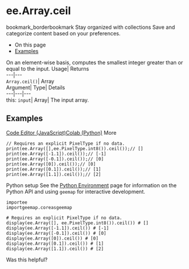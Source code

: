  
#  ee.Array.ceil
bookmark_borderbookmark Stay organized with collections  Save and categorize content based on your preferences.
  * On this page
  * [Examples](https://developers.google.com/earth-engine/apidocs/ee-array-ceil#examples)


On an element-wise basis, computes the smallest integer greater than or equal to the input. 
Usage| Returns  
---|---  
`Array.ceil()`| Array  
Argument| Type| Details  
---|---|---  
this: `input`| Array| The input array.  
## Examples
[Code Editor (JavaScript)](https://developers.google.com/earth-engine/apidocs/ee-array-ceil#code-editor-javascript-sample)[Colab (Python)](https://developers.google.com/earth-engine/apidocs/ee-array-ceil#colab-python-sample) More
```
// Requires an explicit PixelType if no data.
print(ee.Array([],ee.PixelType.int8()).ceil());// []
print(ee.Array([-1.1]).ceil());// [-1]
print(ee.Array([-0.1]).ceil());// [0]
print(ee.Array([0]).ceil());// [0]
print(ee.Array([0.1]).ceil());// [1]
print(ee.Array([1.1]).ceil());// [2]
```
Python setup
See the [ Python Environment](https://developers.google.com/earth-engine/guides/python_install) page for information on the Python API and using `geemap` for interactive development.
```
importee
importgeemap.coreasgeemap
```
```
# Requires an explicit PixelType if no data.
display(ee.Array([], ee.PixelType.int8()).ceil()) # []
display(ee.Array([-1.1]).ceil()) # [-1]
display(ee.Array([-0.1]).ceil()) # [0]
display(ee.Array([0]).ceil()) # [0]
display(ee.Array([0.1]).ceil()) # [1]
display(ee.Array([1.1]).ceil()) # [2]
```

Was this helpful?
